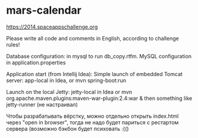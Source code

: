 mars-calendar
=============

https://2014.spaceappschallenge.org


Please write all code and comments in English, according to challenge rules!

Database configuration: in mysql to run db_copy.rtfm. MySQL configuration in application.properties

Application start (from Intellij Idea):
Simple launch of embedded Tomcat server: app-local in Idea, or
mvn spring-boot:run

Launch on the local Jetty: jetty-local in Idea
or mvn org.apache.maven.plugins:maven-war-plugin:2.4:war
& then something like jetty-runner (не настраивал)


Чтобы разрабатывать вёрстку, можно отдельно открыть index.html через "open in browser", тогда не надо будет париться с рестартом сервера (возможно бэкбон будет психовать :(()
